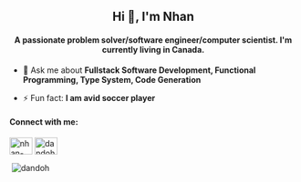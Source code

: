 <h2 align="center">Hi 👋, I'm Nhan</h1>
<h4 align="center">A passionate problem solver/software engineer/computer scientist. I'm currently living in Canada.</h3>

- 💬 Ask me about **Fullstack Software Development, Functional Programming, Type System, Code Generation**

- ⚡ Fun fact: **I am avid soccer player**

<h4 align="left">Connect with me:</h3>
<p align="left">
<a href="https://linkedin.com/in/nhan-thai-qd" target="blank"><img align="center" src="https://raw.githubusercontent.com/rahuldkjain/github-profile-readme-generator/master/src/images/icons/Social/linked-in-alt.svg" alt="nhan-thai-qd" height="30" width="40" /></a>
<a href="https://codeforces.com/profile/dandoh" target="blank"><img align="center" src="https://cdn.jsdelivr.net/npm/simple-icons@3.0.1/icons/codeforces.svg" alt="dandoh" height="30" width="40" /></a>
</p>

<p>&nbsp;<img align="center" src="https://github-readme-stats.vercel.app/api?username=dandoh&show_icons=true&locale=en" alt="dandoh" /></p>


